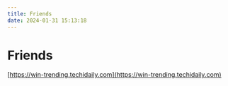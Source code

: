 ```yaml
---
title: Friends
date: 2024-01-31 15:13:18
---
```


# Friends

[https://win-trending.techidaily.com](https://win-trending.techidaily.com)